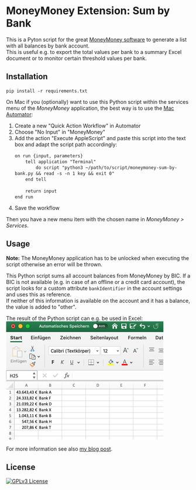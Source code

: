 # MoneyMoney Extension: Sum by Bank

This is a Pyton script for the great [MoneyMoney software](https://moneymoney-app.com/) to generate a list with all balances by bank account.  
This is useful e.g. to export the total values per bank to a summary Excel document or to monitor certain threshold values per bank.

## Installation

```
pip install -r requirements.txt
```

On Mac if you (optionally) want to use this Python script within the services menu of the _MoneyMoney_ application, the best way is to use the [Mac Automator](https://support.apple.com/de-de/guide/automator/aut73234890a/mac): 
1. Create a new "Quick Action Workflow" in Automator 
2. Choose "No Input" in "MoneyMoney"
3. Add the action "Execute AppleScript" and paste this script into the text box and adapt the script path accordingly:
   ```applescript
   on run {input, parameters}
       tell application "Terminal"
           do script "python3 ~/path/to/script/moneymoney-sum-by-bank.py && read -s -n 1 key && exit 0"
       end tell
       
       return input
   end run
   ```
4. Save the workflow

Then you have a new menu item with the chosen name in _MoneyMoney > Services_.

## Usage

**Note:** The MoneyMoney application has to be unlocked when executing the script otherwise an error will be thrown.

This Python script sums all account balances from MoneyMoney by BIC. If a BIC is not available (e.g. in case of an offline or a credit card account),
the script looks for a custom attribute `bankIdentifier` in the account settings and uses this as reference.  
If neither of this information is available on the account and it has a balance, the value is added to "other".

The result of the Python script can e.g. be used in Excel:  
![Excel file with sums by bank account](moneymoney-sum-by-bank.png "Excel file with sums by bank account")

For more information see also [my blog post](https://dev-investor.de/finanz-apps/money-money/maximum-pro-bank-extension/).

## License

[![GPLv3 License](https://img.shields.io/badge/License-GPL%20v3-yellow.svg)](https://opensource.org/licenses/)
